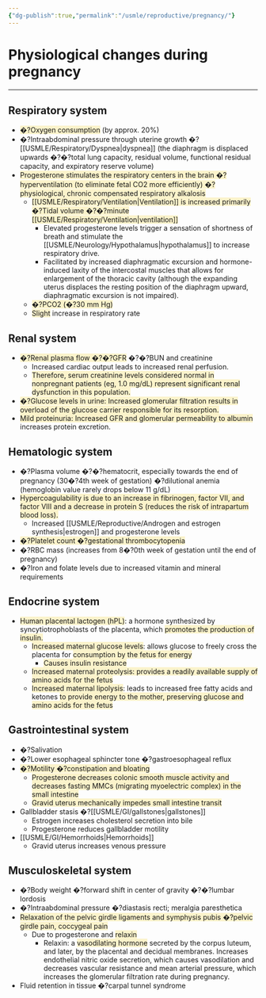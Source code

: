 ```yaml
---
{"dg-publish":true,"permalink":"/usmle/reproductive/pregnancy/"}
---
```


# Physiological changes during pregnancy
---
## Respiratory system
- <span style="background:rgba(240, 200, 0, 0.2)">�?Oxygen consumption</span> (by approx. 20%)
- �?Intraabdominal pressure through uterine growth �?[[USMLE/Respiratory/Dyspnea\|dyspnea]] (the diaphragm is displaced upwards �?�?total lung capacity, residual volume, functional residual capacity, and expiratory reserve volume)
- <span style="background:rgba(240, 200, 0, 0.2)">Progesterone stimulates the respiratory centers in the brain �?hyperventilation (to eliminate fetal CO2 more efficiently) �?physiological, chronic compensated respiratory alkalosis</span>
	- <span style="background:rgba(240, 200, 0, 0.2)">[[USMLE/Respiratory/Ventilation\|Ventilation]] is increased primarily �?Tidal volume �?�?minute [[USMLE/Respiratory/Ventilation\|ventilation]]</span>
		- Elevated progesterone levels trigger a sensation of shortness of breath and stimulate the [[USMLE/Neurology/Hypothalamus\|hypothalamus]] to increase respiratory drive.
		- Facilitated by increased diaphragmatic excursion and hormone-induced laxity of the intercostal muscles that allows for enlargement of the thoracic cavity (although the expanding uterus displaces the resting position of the diaphragm upward, diaphragmatic excursion is not impaired).
	- <span style="background:rgba(240, 200, 0, 0.2)">�?PCO2 (�?30 mm Hg)</span>
	- <span style="background:rgba(240, 200, 0, 0.2)">Slight</span> increase in respiratory rate
## Renal system
- <span style="background:rgba(240, 200, 0, 0.2)">�?Renal plasma flow �?�?GFR</span> �?�?BUN and creatinine
	- Increased cardiac output leads to increased renal perfusion.
	- <span style="background:rgba(240, 200, 0, 0.2)">Therefore, serum creatinine levels considered normal in nonpregnant patients (eg, 1.0 mg/dL) represent significant renal dysfunction in this population.</span>
- <span style="background:rgba(240, 200, 0, 0.2)">�?Glucose levels in urine: Increased glomerular filtration results in overload of the glucose carrier responsible for its resorption.</span>
- <span style="background:rgba(240, 200, 0, 0.2)">Mild proteinuria: Increased GFR and glomerular permeability to albumin</span> increases protein excretion.
## Hematologic system
- �?Plasma volume �?�?hematocrit, especially towards the end of pregnancy (30�?4th week of gestation) �?dilutional anemia (hemoglobin value rarely drops below 11 g/dL)
- <span style="background:rgba(240, 200, 0, 0.2)">Hypercoagulability is due to an increase in fibrinogen, factor VII, and factor VIII and a decrease in protein S (reduces the risk of intrapartum blood loss).</span>
	- Increased [[USMLE/Reproductive/Androgen and estrogen synthesis\|estrogen]] and progesterone levels
- <span style="background:rgba(240, 200, 0, 0.2)">�?Platelet count �?gestational thrombocytopenia</span>
- �?RBC mass (increases from 8�?0th week of gestation until the end of pregnancy) 
- �?Iron and folate levels due to increased vitamin and mineral requirements
## Endocrine system
- <span style="background:rgba(240, 200, 0, 0.2)">Human placental lactogen (hPL)</span>: a hormone synthesized by syncytiotrophoblasts of the placenta, which <span style="background:rgba(240, 200, 0, 0.2)">promotes the production of insulin.</span>
	- <span style="background:rgba(240, 200, 0, 0.2)">Increased maternal glucose levels</span>: allows glucose to freely cross the placenta for <span style="background:rgba(240, 200, 0, 0.2)">consumption by the fetus for energy</span>
		- <span style="background:rgba(240, 200, 0, 0.2)">Causes insulin resistance</span>
	- <span style="background:rgba(240, 200, 0, 0.2)">Increased maternal proteolysis: provides a readily available supply of amino acids for the fetus</span>
	- <span style="background:rgba(240, 200, 0, 0.2)">Increased maternal lipolysis</span>: leads to increased free fatty acids and ketones <span style="background:rgba(240, 200, 0, 0.2)">to provide energy to the mother, preserving glucose and amino acids for the fetus</span>
## Gastrointestinal system
- �?Salivation
- �?Lower esophageal sphincter tone �?gastroesophageal reflux
- <span style="background:rgba(240, 200, 0, 0.2)">�?Motility �?constipation and bloating</span>
	- <span style="background:rgba(240, 200, 0, 0.2)">Progesterone decreases colonic smooth muscle activity and decreases fasting MMCs (migrating myoelectric complex) in the small intestine</span>
	- <span style="background:rgba(240, 200, 0, 0.2)">Gravid uterus mechanically impedes small intestine transit</span>
- Gallbladder stasis �?[[USMLE/GI/gallstones\|gallstones]]
	- Estrogen increases cholesterol secretion into bile
	- Progesterone reduces gallbladder motility
- [[USMLE/GI/Hemorrhoids\|Hemorrhoids]]
	- Gravid uterus increases venous pressure
## Musculoskeletal system
- �?Body weight �?forward shift in center of gravity �?�?lumbar lordosis
- �?Intraabdominal pressure �?diastasis recti; meralgia paresthetica
- <span style="background:rgba(240, 200, 0, 0.2)">Relaxation of the pelvic girdle ligaments and symphysis pubis �?pelvic girdle pain, coccygeal pain</span>
	- Due to progesterone and <span style="background:rgba(240, 200, 0, 0.2)">relaxin</span>
		- Relaxin: a <span style="background:rgba(240, 200, 0, 0.2)">vasodilating hormone</span> secreted by the corpus luteum, and later, by the placental and decidual membranes. Increases endothelial nitric oxide secretion, which causes vasodilation and decreases vascular resistance and mean arterial pressure, which increases the glomerular filtration rate during pregnancy.
- Fluid retention in tissue �?carpal tunnel syndrome
